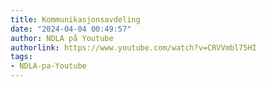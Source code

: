 ```yaml
---
title: Kommunikasjonsavdeling
date: "2024-04-04 00:49:57"
author: NDLA på Youtube
authorlink: https://www.youtube.com/watch?v=CRVVmbl75HI
tags:
- NDLA-pa-Youtube
---
```

